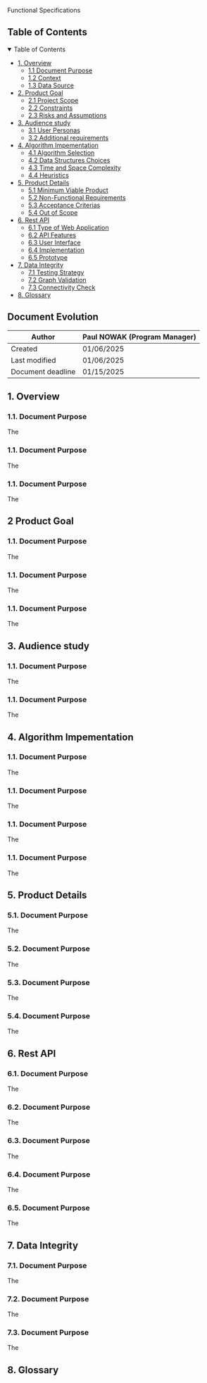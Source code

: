 Functional Specifications

## Table of Contents

<details open>
<summary>Table of Contents</summary>

 - [1. Overview](#1-overview)
   - [1.1 Document Purpose](#11-document-purpose)
   - [1.2 Context](#12-context)
   - [1.3 Data Source](#13-data-source)
 - [2. Product Goal](#2-product-goal)
   - [2.1 Project Scope](#21-project-scope)
   - [2.2 Constraints](#22-constraints)
   - [2.3 Risks and Assumptions](#23-risks-and-assumptions)
 - [3. Audience study](#3-audience-study)
   - [3.1 User Personas](#31-user-personas)
   - [3.2 Additional requirements](#32-additional-requirements)
 - [4. Algorithm Impementation](#4-algorithm-implementation)
   - [4.1 Algorithm Selection](#41-algorithm-selection)
   - [4.2 Data Structures Choices](#42-data-structure-choices)
   - [4.3 Time and Space Complexity](#43-time-and-space-complexity)
   - [4.4 Heuristics](#44-heuristics)
 - [5. Product Details](#5-product-details)
   - [5.1 Minimum Viable Product](#51-minimum-viable-product)
   - [5.2 Non-Functional Requirements](#52-non-functional-requirements)
   - [5.3 Acceptance Criterias](#53-acceptance-criterias)
   - [5.4 Out of Scope](#54-out-of-scope)
 - [6. Rest API](#6-rest-api)
   - [6.1 Type of Web Application](#61-type-of-web-application)
   - [6.2 API Features](#62-api-features)
   - [6.3 User Interface](#63-user-interface)
   - [6.4 Implementation](#64-implementation)
   - [6.5 Prototype](#65-prototype)
 - [7. Data Integrity](#7-data-integrity)
   - [7.1 Testing Strategy](#71-testing-strategy)
   - [7.2 Graph Validation](#72-graph-validation)
   - [7.3 Connectivity Check](#73-connectivity-check)
 - [8. Glossary](#8-glossary)
</details>

## Document Evolution

| Author        | Paul NOWAK (Program Manager) |
|---------------|------------|
| Created       | 01/06/2025 |
| Last modified | 01/06/2025 |
| Document deadline | 01/15/2025 |

## 1. Overview

### 1.1. Document Purpose

The

### 1.1. Document Purpose

The

### 1.1. Document Purpose

The

## 2 Product Goal

### 1.1. Document Purpose

The

### 1.1. Document Purpose

The

### 1.1. Document Purpose

The

## 3. Audience study

### 1.1. Document Purpose

The

### 1.1. Document Purpose

The

## 4. Algorithm Impementation

### 1.1. Document Purpose

The

### 1.1. Document Purpose

The

### 1.1. Document Purpose

The

### 1.1. Document Purpose

The

## 5. Product Details

### 5.1. Document Purpose

The

### 5.2. Document Purpose

The

### 5.3. Document Purpose

The

### 5.4. Document Purpose

The

## 6. Rest API

### 6.1. Document Purpose

The

### 6.2. Document Purpose

The

### 6.3. Document Purpose

The

### 6.4. Document Purpose

The

### 6.5. Document Purpose

The

## 7. Data Integrity

### 7.1. Document Purpose

The

### 7.2. Document Purpose

The

### 7.3. Document Purpose

The

## 8. Glossary
